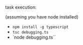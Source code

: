 task execution:

(assuming you have node installed)
- `npm install -g typescript`
- `tsc debugging.ts`
- `node debugging.ts``

